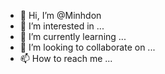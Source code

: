- 👋 Hi, I’m @Minhdon
- 👀 I’m interested in ...
- 🌱 I’m currently learning ...
- 💞️ I’m looking to collaborate on ...
- 📫 How to reach me ...

<!---
Minhdon/Minhdon is a ✨ special ✨ repository because its `README.md` (this file) appears on your GitHub profile.
You can click the Preview link to take a look at your changes.
--->
